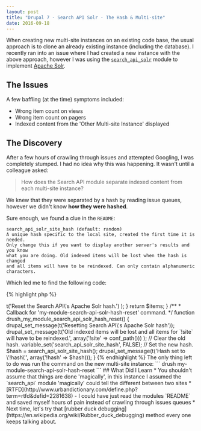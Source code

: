 ```yaml
---
layout: post
title: "Drupal 7 - Search API Solr - The Hash & Multi-site"
date: 2016-09-18
---
```

When creating new multi-site instances on an existing code base, the
usual approach is to clone an already existing instance (including 
the database). I recently ran into an issue where I had created a new
instance with the above approach, however I was using the [`search_api_solr`](https://www.drupal.org/project/search_api_solr)
module to implement [Apache Solr](https://lucene.apache.org/solr/). 

## The Issues

A few baffling (at the time) symptoms included:

* Wrong item count on views
* Wrong item count on pagers
* Indexed content from the 'Other Multi-site Instance' displayed

## The Discovery

After a few hours of crawling through issues and attempted Googling, I
was completely stumped. I had no idea why this was happening. It wasn't
until a colleague asked:

> How does the Search API module separate indexed content from each
> multi-site instance?

We knew that they were separated by a hash by reading issue queues,
however we didn't know <strong>how they were hashed</strong>.

Sure enough, we found a clue in the `README`:

```
search_api_solr_site_hash (default: random)
A unique hash specific to the local site, created the first time it is needed.
Only change this if you want to display another server's results and you know
what you are doing. Old indexed items will be lost when the hash is changed
and all items will have to be reindexed. Can only contain alphanumeric
characters.
```

Which led me to find the following code:

{% highlight php %}
<?php

/**
 * Returns a unique hash for the current site.
 *
 * This is used to identify Solr documents from different sites within a single
 * Solr server.
 *
 * @return string
 *   A unique site hash, containing only alphanumeric characters.
 */
function search_api_solr_site_hash() {
  // Copied from apachesolr_site_hash().
  if (!($hash = variable_get('search_api_solr_site_hash', FALSE))) {
    global $base_url;
    $hash = substr(base_convert(sha1(uniqid($base_url, TRUE)), 16, 36), 0, 6);
    variable_set('search_api_solr_site_hash', $hash);
  }
  return $hash;
}
{% endhighlight %}

This meant that when the multi-site's database was cloned, the
`search_api_solr_site_hash` variable was cloned with it. The problem was
that when a new site is created, the hash is not recreated, the same one
was used. So now both multi-site instances shared the same index.

## The Fix

The fix was fairly simple, we just needed to recreate the hash. This
was implemented by a [`drush`](http://www.drush.org/en/master/) command:

{% highlight php %}
<?php

/**
 * Implements hook_drush_command().
 */
function my_module_drush_command() {
  if (function_exists('search_api_solr_site_hash')) {
    $items['my-module-search-api-solr-hash-reset'] = array(
      'description' => t('Reset the Search API\'s Apache Solr hash.')
    );
  }
  return $items;
}

/**
 * Callback for 'my-module-search-api-solr-hash-reset' command.
 */
function drush_my_module_search_api_solr_hash_reset() {
  drupal_set_message(t('Resetting Search API\'s Apache Solr hash'));
  drupal_set_message(t('Old indexed items will be lost and all items for `!site` will have to be reindexed.',
    array('!site' => conf_path()))
  );
  // Clear the old hash.
  variable_set('search_api_solr_site_hash', FALSE);
  // Set the new hash.
  $hash = search_api_solr_site_hash();
  drupal_set_message(t('Hash set to \'!hash\'', array('!hash' => $hash)));
}
{% endhighlight %}

The only thing left to do was run the command on the new multi-site
instance:

```
drush my-module-search-api-solr-hash-reset
```

## What Did I Learn

* You shouldn't assume that things are done 'magically', in this instance
I assumed the `search_api` module 'magically' could tell the different
between two sites
* [RTFD](http://www.urbandictionary.com/define.php?term=rtfd&defid=2281638) -
I could have just read the modules `README` and saved myself hours of
pain instead of crawling through issues queues
* Next time, let's try that [rubber duck debugging](https://en.wikipedia.org/wiki/Rubber_duck_debugging)
method every one keeps talking about.
